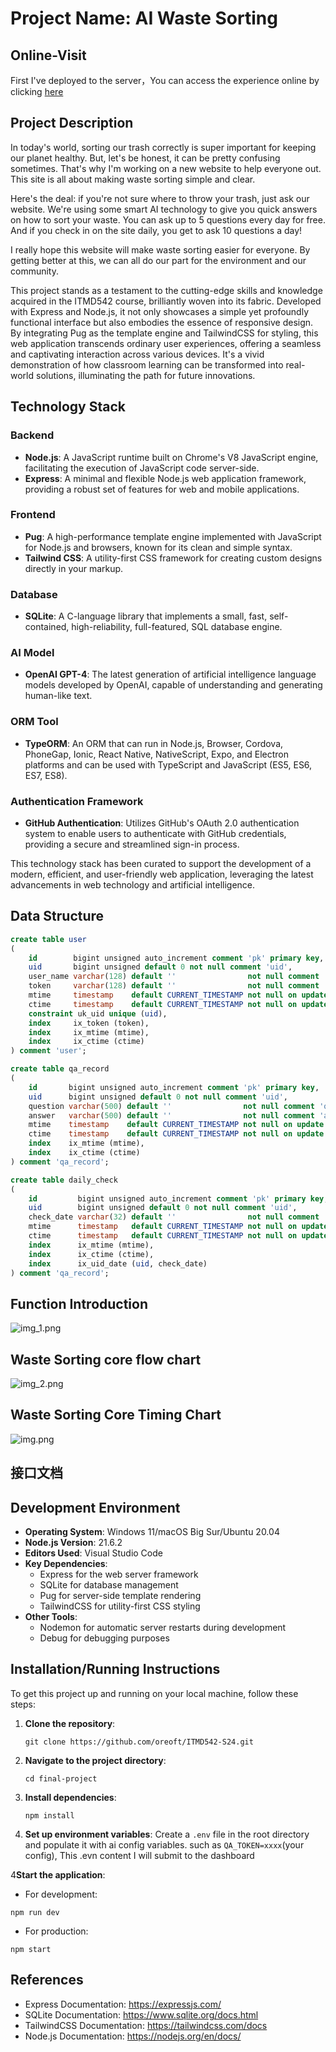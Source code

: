 # Project Name: AI Waste Sorting

## Online-Visit

First I've deployed to the server，You can access the experience online by
clicking [here](http://itmd542-fp-yifan.someget.work/)

## Project Description

In today's world, sorting our trash correctly is super important for keeping our planet healthy. But, let's be honest,
it can be pretty confusing sometimes. That's why I'm working on a new website to help everyone out. This site is all
about making waste sorting simple and clear.

Here's the deal: if you're not sure where to throw your trash, just ask our website. We're using some smart AI
technology to give you quick answers on how to sort your waste. You can ask up to 5 questions every day for free. And if
you check in on the site daily, you get to ask 10 questions a day!

I really hope this website will make waste sorting easier for everyone. By getting better at this, we can all do our
part for the environment and our community.

This project stands as a testament to the cutting-edge skills and knowledge acquired in the ITMD542 course, brilliantly
woven into its fabric. Developed with Express and Node.js, it not only showcases a simple yet profoundly functional
interface but also embodies the essence of responsive design. By integrating Pug as the template engine and TailwindCSS
for styling, this web application transcends ordinary user experiences, offering a seamless and captivating interaction
across various devices. It's a vivid demonstration of how classroom learning can be transformed into real-world
solutions, illuminating the path for future innovations.

## Technology Stack

### Backend

- **Node.js**: A JavaScript runtime built on Chrome's V8 JavaScript engine, facilitating the execution of JavaScript
  code server-side.
- **Express**: A minimal and flexible Node.js web application framework, providing a robust set of features for web and
  mobile applications.

### Frontend

- **Pug**: A high-performance template engine implemented with JavaScript for Node.js and browsers, known for its clean
  and simple syntax.
- **Tailwind CSS**: A utility-first CSS framework for creating custom designs directly in your markup.

### Database

- **SQLite**: A C-language library that implements a small, fast, self-contained, high-reliability, full-featured, SQL
  database engine.

### AI Model

- **OpenAI GPT-4**: The latest generation of artificial intelligence language models developed by OpenAI, capable of
  understanding and generating human-like text.

### ORM Tool

- **TypeORM**: An ORM that can run in Node.js, Browser, Cordova, PhoneGap, Ionic, React Native, NativeScript, Expo, and
  Electron platforms and can be used with TypeScript and JavaScript (ES5, ES6, ES7, ES8).

### Authentication Framework

- **GitHub Authentication**: Utilizes GitHub's OAuth 2.0 authentication system to enable users to authenticate with
  GitHub credentials, providing a secure and streamlined sign-in process.

This technology stack has been curated to support the development of a modern, efficient, and user-friendly web
application, leveraging the latest advancements in web technology and artificial intelligence.

## Data Structure

```sql
create table user
(
    id        bigint unsigned auto_increment comment 'pk' primary key,
    uid       bigint unsigned default 0 not null comment 'uid',
    user_name varchar(128) default ''                not null comment 'jwt token',
    token     varchar(128) default ''                not null comment 'jwt token',
    mtime     timestamp    default CURRENT_TIMESTAMP not null on update CURRENT_TIMESTAMP comment 'update time',
    ctime     timestamp    default CURRENT_TIMESTAMP not null on update CURRENT_TIMESTAMP comment 'create time',
    constraint uk_uid unique (uid),
    index     ix_token (token),
    index     ix_mtime (mtime),
    index     ix_ctime (ctime)
) comment 'user';

create table qa_record
(
    id       bigint unsigned auto_increment comment 'pk' primary key,
    uid      bigint unsigned default 0 not null comment 'uid',
    question varchar(500) default ''                not null comment 'question',
    answer   varchar(500) default ''                not null comment 'answer',
    mtime    timestamp    default CURRENT_TIMESTAMP not null on update CURRENT_TIMESTAMP comment 'update time',
    ctime    timestamp    default CURRENT_TIMESTAMP not null on update CURRENT_TIMESTAMP comment 'create time',
    index    ix_mtime (mtime),
    index    ix_ctime (ctime)
) comment 'qa_record';

create table daily_check
(
    id         bigint unsigned auto_increment comment 'pk' primary key,
    uid        bigint unsigned default 0 not null comment 'uid',
    check_date varchar(32) default ''                not null comment 'check_date e.g. 20230204',
    mtime      timestamp   default CURRENT_TIMESTAMP not null on update CURRENT_TIMESTAMP comment 'update time',
    ctime      timestamp   default CURRENT_TIMESTAMP not null on update CURRENT_TIMESTAMP comment 'create time',
    index      ix_mtime (mtime),
    index      ix_ctime (ctime),
    index      ix_uid_date (uid, check_date)
) comment 'qa_record';
```

## Function Introduction

![img_1.png](imgs/img_1.png)

## Waste Sorting core flow chart

![img_2.png](imgs/img_2.png)

## Waste Sorting Core Timing Chart

![img.png](imgs/img.png)

## 接口文档

## Development Environment

- **Operating System**: Windows 11/macOS Big Sur/Ubuntu 20.04
- **Node.js Version**: 21.6.2
- **Editors Used**: Visual Studio Code
- **Key Dependencies**:
    - Express for the web server framework
    - SQLite for database management
    - Pug for server-side template rendering
    - TailwindCSS for utility-first CSS styling
- **Other Tools**:
    - Nodemon for automatic server restarts during development
    - Debug for debugging purposes

## Installation/Running Instructions

To get this project up and running on your local machine, follow these steps:

1. **Clone the repository**:
   ```
   git clone https://github.com/oreoft/ITMD542-S24.git
   ```
2. **Navigate to the project directory**:
   ```
   cd final-project
   ```
3. **Install dependencies**:
   ```
   npm install
   ```
4. **Set up environment variables**:
   Create a `.env` file in the root directory and populate it with ai config variables. such as `QA_TOKEN=xxxx`(your
   config), This .evn content I will submit to the dashboard

4**Start the application**:

- For development:

```
npm run dev
```

- For production:

```
npm start
```

## References

- Express Documentation: https://expressjs.com/
- SQLite Documentation: https://www.sqlite.org/docs.html
- TailwindCSS Documentation: https://tailwindcss.com/docs
- Node.js Documentation: https://nodejs.org/en/docs/
